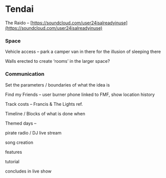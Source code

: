 # Tendai

The Raido – [https://soundcloud.com/user24isalreadyinuse](https://soundcloud.com/user24isalreadyinuse)

### Space

Vehicle access – park a camper van in there for the illusion of sleeping there

Walls erected to create ‘rooms’ in the larger space?

### Communication

Set the parameters / boundaries of what the idea is

Find my Friends – user burner phone linked to FMF, show location history

Track costs – Francis & The Lights ref.

Timeline / Blocks of what is done when

Themed days – 

pirate radio / DJ live stream

song creation

features

tutorial

concludes in live show